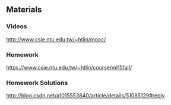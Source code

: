 ## Materials

### Videos
http://www.csie.ntu.edu.tw/~htlin/mooc/

### Homework
https://www.csie.ntu.edu.tw/~htlin/course/ml15fall/

### Homework Solutions
http://blog.csdn.net/a1015553840/article/details/51085129#reply
